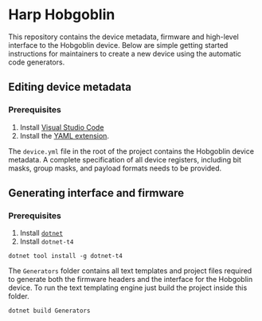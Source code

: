 # Harp Hobgoblin

This repository contains the device metadata, firmware and high-level interface to the Hobgoblin device. Below are simple getting started instructions for maintainers to create a new device using the automatic code generators.

## Editing device metadata

### Prerequisites

1. Install [Visual Studio Code](https://code.visualstudio.com/)
2. Install the [YAML extension](https://marketplace.visualstudio.com/items?itemName=redhat.vscode-yaml).

The `device.yml` file in the root of the project contains the Hobgoblin device metadata. A complete specification of all device registers, including bit masks, group masks, and payload formats needs to be provided.

## Generating interface and firmware

### Prerequisites

1. Install [`dotnet`](https://dotnet.microsoft.com/)
2. Install `dotnet-t4`
```
dotnet tool install -g dotnet-t4
```

The `Generators` folder contains all text templates and project files required to generate both the firmware headers and the interface for the Hobgoblin device. To run the text templating engine just build the project inside this folder.

```
dotnet build Generators
```
